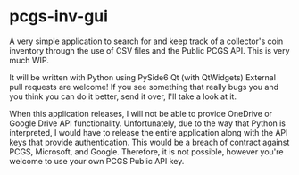 # pcgs-inv-gui
A very simple application to search for and keep track of a collector's coin inventory through the use of CSV files and the Public PCGS API.
This is very much WIP.

It will be written with Python using PySide6 Qt (with QtWidgets)
External pull requests are welcome! If you see something that really bugs you and you think you can do it better, send it over, I'll take a look at it.

When this application releases, I will not be able to provide OneDrive or Google Drive API functionality. Unfortunately, due to the way that Python is interpreted,
I would have to release the entire application along with the API keys that provide authentication. This would be a breach of contract against PCGS, Microsoft, and
Google. Therefore, it is not possible, however you're welcome to use your own PCGS Public API key.
